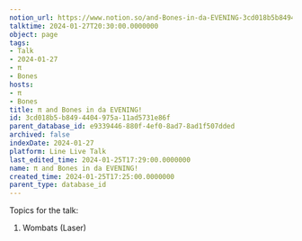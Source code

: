 ```yaml
---
notion_url: https://www.notion.so/and-Bones-in-da-EVENING-3cd018b5b8494404975a11ad5731e86f
talktime: 2024-01-27T20:30:00.0000000
object: page
tags:
- Talk
- 2024-01-27
- π
- Bones
hosts:
- π
- Bones
title: π and Bones in da EVENING!
id: 3cd018b5-b849-4404-975a-11ad5731e86f
parent_database_id: e9339446-880f-4ef0-8ad7-8ad1f507dded
archived: false
indexDate: 2024-01-27
platform: Line Live Talk
last_edited_time: 2024-01-25T17:29:00.0000000
name: π and Bones in da EVENING!
created_time: 2024-01-25T17:25:00.0000000
parent_type: database_id
---
```


Topics for the talk:
1. Wombats (Laser)

























